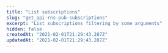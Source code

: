 ```yaml
---
title: "List subscriptions"
slug: "get_api-rns-pub-subscriptions"
excerpt: "List subscriptions filtering by some arguments"
hidden: false
createdAt: "2021-02-01T21:29:43.287Z"
updatedAt: "2021-02-01T21:29:43.287Z"
---
```

